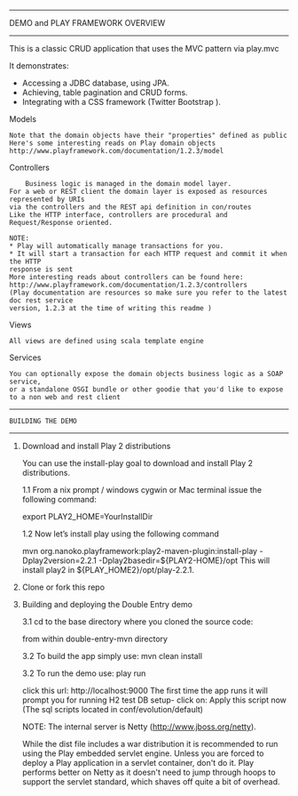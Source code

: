 ***********************************************************************
DEMO and PLAY FRAMEWORK OVERVIEW
***********************************************************************
This is a classic CRUD application that uses the MVC pattern via play.mvc

It demonstrates:

- Accessing a JDBC database, using JPA.
- Achieving, table pagination and CRUD forms.
- Integrating with a CSS framework (Twitter Bootstrap ).


Models

	Note that the domain objects have their "properties" defined as public
	Here's some interesting reads on Play domain objects
	http://www.playframework.com/documentation/1.2.3/model
 
Controllers

        Business logic is managed in the domain model layer. 
	For a web or REST client the domain layer is exposed as resources represented by URIs
	via the controllers and the REST api definition in con/routes
	Like the HTTP interface, controllers are procedural and Request/Response oriented.

	NOTE: 
	* Play will automatically manage transactions for you. 
	* It will start a transaction for each HTTP request and commit it when the HTTP 
  	response is sent
	More interesting reads about controllers can be found here:
	http://www.playframework.com/documentation/1.2.3/controllers
	(Play documentation are resources so make sure you refer to the latest doc rest service 
	version, 1.2.3 at the time of writing this readme )
     

Views

	All views are defined using scala template engine
     

Services

	You can optionally expose the domain objects business logic as a SOAP service,
	or a standalone OSGI bundle or other goodie that you'd like to expose 
	to a non web and rest client 


***********************************************************************
	BUILDING THE DEMO
***********************************************************************  

1. Download and install Play 2 distributions
	
	You can use the install-play goal to download and install Play 2 distributions.

	1.1 From a nix prompt / windows cygwin or Mac terminal issue the following command:
 
	export PLAY2_HOME=YourInstallDir

	1.2 Now let’s install play using the following command 

	mvn org.nanoko.playframework:play2-maven-plugin:install-play -Dplay2version=2.2.1 -Dplay2basedir=${PLAY2-HOME}/opt
	This will install  play2 in ${PLAY_HOME2}/opt/play-2.2.1.

2. Clone or fork this repo

3. Building and deploying the Double Entry demo
	
	3.1 cd to the base directory where you cloned the source code: 

	from within double-entry-mvn directory
	
	3.2 To build the app simply use: mvn clean install

	3.2 To run the demo use:  play run

	click  this url:  http://localhost:9000
	The first time the app runs it will prompt you for running H2 test DB setup- click on: Apply this script now
    	(The sql scripts located in conf/evolution/default)


	NOTE:
	The internal server is Netty (http://www.jboss.org/netty).

    While the dist file includes a war distribution it is recommended to run using the Play embedded servlet engine.
    Unless you are forced to deploy a Play application in a servlet container, 
    don't do it. 
    Play performs better on Netty as it doesn't need to jump through hoops to support 
    the servlet standard, which shaves off quite a bit of overhead.  
